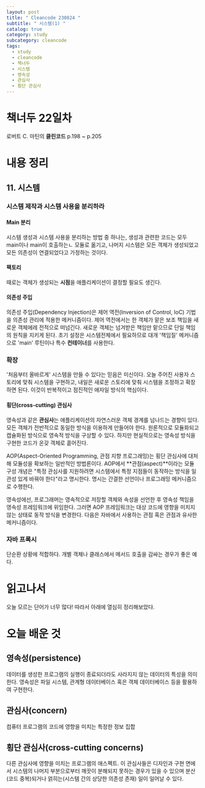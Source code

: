 ```yaml
---
layout: post
title: " Cleancode 230824 "
subtitle: " 시스템(1) "
catalog: true
category: study
subcategory: cleancode
tags:
  - study
  - cleancode
  - 책너두
  - 시스템
  - 영속성
  - 관심사
  - 횡단 관심사
---
```


# 책너두 22일차

로버트 C. 마틴의 **클린코드** p.198 ~ p.205

# 내용 정리

## 11. 시스템

### 시스템 제작과 시스템 사용을 분리하라

#### Main 분리

시스템 생성과 시스템 사용을 분리하는 방법 중 하나는, 생성과 관련한 코드는 모두 main이나 main이 호출하는ㄴ 모듈로 옮기고, 나머지 시스템은 모든 객체가 생성되었고 모든 의존성이 연결되었다고 가정하는 것이다.

#### 팩토리

때로는 객체가 생성되는 **시점**을 애플리케이션이 결정할 필요도 생긴다.

#### 의존성 주입

의존성 주입(Dependency Injection)은 제어 역전(Inversion of Control, IoC) 기법을 의존성 관리에 적용한 메커니즘이다. 제어 역전에서는 한 객체가 맡은 보조 책임을 새로운 객체에레 전적으로 떠넘긴다. 새로운 객체는 넘겨받은 책임만 맡으므로 단일 책임의 원칙을 지키게 된다. 초기 설정은 시스템전체에서 필요하므로 대개 '책임질' 메커니즘으로 'main' 루틴이나 특수 **컨테이너**를 사용한다.

### 확장

'처음부터 올바르게' 시스템을 만들 수 있다는 믿음은 미신이다. 오늘 주어진 사용자 스토리에 맞춰 시스템을 구현하고, 내일은 새로운 스토리에 맞춰 시스템을 조정하고 확장하면 된다. 이것이 반복적이고 점진적인 애자일 방식의 핵심이다.

#### 횡단(cross-cutting) 관심사

영속성과 같은 **관심사**는 애플리케이션의 자연스러운 객체 경계를 넘나드는 경향이 있다. 모든 객체가 전반적으로 동일한 방식을 이용하게 만들어야 한다. 원론적으로 모듈화되고 캡슐화된 방식으로 영속적 방식을 구상할 수 있다. 하지만 현실적으로는 영속성 방식을 구현한 코드가 온갖 객체로 흩어진다.

AOP(Aspect-Oriented Programming, 관점 지향 프로그래밍)는 횡단 관심사에 대처해 모듈성을 확보하는 일반적인 방법론이다. AOP에서 **관점(aspect)**이라는 모듈 구성 개념은 "특정 관심사를 지원하려면 시스템에서 특정 지점들이 동작하는 방식을 일관성 있게 바꿔야 한다"라고 명시한다. 명시는 간결한 선언이나 프로그래밍 메커니즘으로 수행한다.

영속성에선, 프로그래머는 영속적으로 저장할 객체와 속성을 선언한 후 영속성 책임을 영속성 프레임워크에 위임한다. 그러면 AOP 프레임워크는 대상 코드에 영향을 미치지 않는 상태로 동작 방식을 변경한다. 다음은 자바에서 사용하는 관점 혹은 관점과 유사한 메커니즘이다.

### 자바 프록시

단순환 상황에 적합하다. 개별 객체나 클래스에서 메서드 호출을 감싸는 경우가 좋은 예다.

# 읽고나서

오늘 모르는 단어가 너무 많다! 따라서 아래에 열심히 정리해보았다.

# 오늘 배운 것

## 영속성(persistence)

데이터를 생성한 프로그램의 실행이 종료되더라도 사라지지 않는 데이터의 특성을 의미한다. 영속성은 파일 시스템, 관계형 데이터베이스 혹은 객체 데이터베이스 등을 활용하여 구현한다.

## 관심사(concern)

컴퓨터 프로그램의 코드에 영향을 미치는 특정한 정보 집합

## 횡단 관심사(cross-cutting concerns)

다른 관심사에 영향을 미치는 프로그램의 애스펙트. 이 관심사들은 디자인과 구현 면에서 시스템의 나머지 부분으로부터 깨끗이 분해되지 못하는 경우가 있을 수 있으며 분산(코드 중복)되거나 얽히는(시스템 간의 상당한 의존성 존재) 일이 일어날 수 있다.
